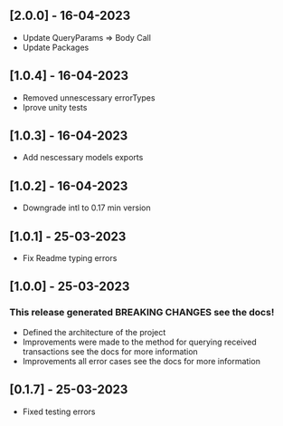 ## [2.0.0] - 16-04-2023

- Update QueryParams => Body Call
- Update Packages

## [1.0.4] - 16-04-2023

- Removed unnescessary errorTypes
- Iprove unity tests

## [1.0.3] - 16-04-2023

- Add nescessary models exports

## [1.0.2] - 16-04-2023

- Downgrade intl to 0.17 min version

## [1.0.1] - 25-03-2023

- Fix Readme typing errors

## [1.0.0] - 25-03-2023

### This release generated BREAKING CHANGES see the docs!

- Defined the architecture of the project
- Improvements were made to the method for querying received transactions see the docs for more information
- Improvements all error cases see the docs for more information

## [0.1.7] - 25-03-2023

- Fixed testing errors
